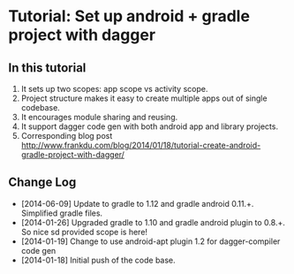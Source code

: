 Tutorial: Set up android + gradle project with dagger
=============================

In this tutorial
----------------
1. It sets up two scopes: app scope vs activity scope.
2. Project structure makes it easy to create multiple apps out of single codebase.
3. It encourages module sharing and reusing.
4. It support dagger code gen with both android app and library projects.
5. Corresponding blog post http://www.frankdu.com/blog/2014/01/18/tutorial-create-android-gradle-project-with-dagger/

Change Log
----------------
* [2014-06-09] Update to gradle to 1.12 and gradle android 0.11.+. Simplified gradle files.
* [2014-01-26] Upgraded gradle to 1.10 and gradle android plugin to 0.8.+. So nice sd provided scope is here!
* [2014-01-19] Change to use android-apt plugin 1.2 for dagger-compiler code gen
* [2014-01-18] Initial push of the code base.

